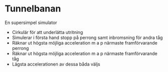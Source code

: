 # Tunnelbanan

En supersimpel simulator

* Cirkulär för att underlätta utritning
* Simulerar i första hand stopp på perrong samt inbromsning för andra tåg
* Räknar ut högsta möjliga acceleration m a p närmaste framförvarande perrong
* Räknar ut högsta möjliga acceleration m a p närmaste framförvarande tåg
* Lägsta accelerationen av dessa båda väljs
